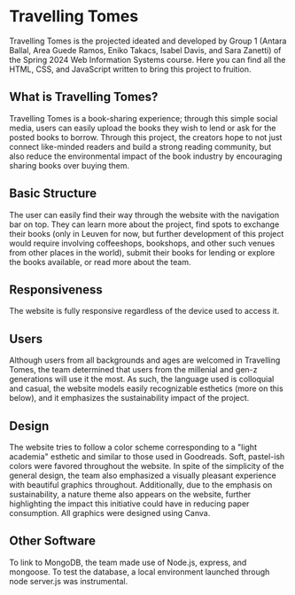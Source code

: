 # Travelling Tomes
Travelling Tomes is the projected ideated and developed by Group 1 (Antara Ballal, Area Guede Ramos, Eniko Takacs, Isabel Davis, and Sara Zanetti) of the Spring 2024 Web Information Systems course. Here you can find all the HTML, CSS, and JavaScript written to bring this project to fruition.

## What is Travelling Tomes?
Travelling Tomes is a book-sharing experience; through this simple social media, users can easily upload the books they wish to lend or ask for the posted books to borrow. Through this project, the creators hope to not just connect like-minded readers and build a strong reading community, but also reduce the environmental impact of the book industry by encouraging sharing books over buying them.  

## Basic Structure
The user can easily find their way through the website with the navigation bar on top. They can learn more about the project, find spots to exchange their books (only in Leuven for now, but further development of this project would require involving coffeeshops, bookshops, and other such venues from other places in the world), submit their books for lending or explore the books available, or read more about the team. 

## Responsiveness
The website is fully responsive regardless of the device used to access it.

## Users
Although users from all backgrounds and ages are welcomed in Travelling Tomes, the team determined that users from the millenial and gen-z generations will use it the most. As such, the language used is colloquial and casual, the website models easily recognizable esthetics (more on this below), and it emphasizes the sustainability impact of the project. 

## Design
The website tries to follow a color scheme corresponding to a "light academia" esthetic and similar to those used in Goodreads. Soft, pastel-ish colors were favored throughout the website. In spite of the simplicity of the general design, the team also emphasized a visually pleasant experience with beautiful graphics throughout. Additionally, due to the emphasis on sustainability, a nature theme also appears on the website, further highlighting the impact this initiative could have in reducing paper consumption. All graphics were designed using Canva.

## Other Software
To link to MongoDB, the team made use of Node.js, express, and mongoose. To test the database, a local environment launched through node server.js was instrumental.
